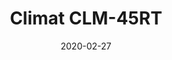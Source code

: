 ---
template: SingleClimt
title: Climat CLM-45RT
status: Featured / Published
date: '2020-02-27'
featuredImage: https://brincadeira.co/products/list_climt_45rt.png
price: R$1.500,00
excerpt: >-
  **Área climatizada:** De 35m² a 45m².
categories:
  - category: Venda
meta:
  canonicalLink: 'https://brincadeira.co/climatizadores/climat-clm-45-rt/'
  noindex: false
  title: Climat CLM-45RT
  description: Rorschach would say you have a hard time relating to others. You're a killer. I catch killers. Hello, Dexter Morgan. Tell him time is of the essence. Somehow, I doubt that. You have a good heart, Dexter.
---